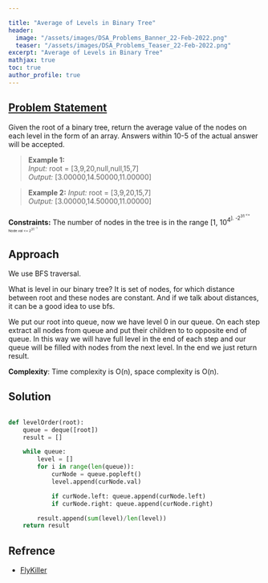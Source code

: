 ```yaml
---

title: "Average of Levels in Binary Tree"
header:
  image: "/assets/images/DSA_Problems_Banner_22-Feb-2022.png"
  teaser: "/assets/images/DSA_Problems_Teaser_22-Feb-2022.png"
excerpt: "Average of Levels in Binary Tree"
mathjax: true
toc: true
author_profile: true
---
```


## [Problem Statement](https://leetcode.com/problems/average-of-levels-in-binary-tree/)

Given the root of a binary tree, return the average value of the nodes on each level in the form of an array. Answers within 10-5 of the actual answer will be accepted.

> **Example 1:** <br />
*Input:* root = [3,9,20,null,null,15,7]<br />
*Output:* [3.00000,14.50000,11.00000]<br />

> **Example 2:**
*Input:* root = [3,9,20,15,7]<br />
*Output:* [3.00000,14.50000,11.00000]<br />

**Constraints:**
The number of nodes in the tree is in the range [1, 10<sup>4<sup/>].
-2<sup>31<sup/> <= Node.val <= 2<sup>31<sup/> - 1


## Approach

We use BFS traversal.

What is level in our binary tree? It is set of nodes, for which distance between root and these nodes are constant. And if we talk about distances, it can be a good idea to use bfs.

We put our root into queue, now we have level 0 in our queue.
On each step extract all nodes from queue and put their children to to opposite end of queue. In this way we will have full level in the end of each step and our queue will be filled with nodes from the next level.
In the end we just return result.

**Complexity**: Time complexity is O(n), space complexity is O(n).


## Solution
```python

def levelOrder(root):
    queue = deque([root])
    result = []

    while queue:
        level = []
        for i in range(len(queue)):
            curNode = queue.popleft()
            level.append(curNode.val)

            if curNode.left: queue.append(curNode.left)
            if curNode.right: queue.append(curNode.right)

        result.append(sum(level)/len(level))
    return result

```

## Refrence
* [FlyKiller](https://flykiller.github.io/binarysearch/0070.html)